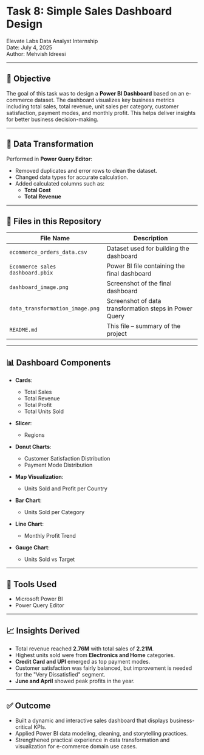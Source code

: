 # Task 8: Simple Sales Dashboard Design  
Elevate Labs Data Analyst Internship
<br>
Date: July 4, 2025
<br>
Author: Mehvish Idreesi
<br>

---

## 📝 Objective  
The goal of this task was to design a **Power BI Dashboard** based on an e-commerce dataset. The dashboard visualizes key business metrics including total sales, total revenue, unit sales per category, customer satisfaction, payment modes, and monthly profit. This helps deliver insights for better business decision-making.

---

## 🧹 Data Transformation  
Performed in **Power Query Editor**:
- Removed duplicates and error rows to clean the dataset.
- Changed data types for accurate calculation.
- Added calculated columns such as:
  - **Total Cost**
  - **Total Revenue**  

---

## 📁 Files in this Repository

| File Name                         | Description                                          |
|----------------------------------|------------------------------------------------------|
| `ecommerce_orders_data.csv`      | Dataset used for building the dashboard      |
| `Ecommerce sales dashboard.pbix` | Power BI file containing the final dashboard         | 
| `dashboard_image.png`            | Screenshot of the final dashboard                    | 
| `data_transformation_image.png`  | Screenshot of data transformation steps in Power Query |
| `README.md`                      | This file – summary of the project                   |

---

## 📊 Dashboard Components

- **Cards**:  
  - Total Sales  
  - Total Revenue  
  - Total Profit  
  - Total Units Sold

- **Slicer**:  
  - Regions

- **Donut Charts**:
  - Customer Satisfaction Distribution  
  - Payment Mode Distribution  

- **Map Visualization**:  
  - Units Sold and Profit per Country  

- **Bar Chart**:  
  - Units Sold per Category  

- **Line Chart**:  
  - Monthly Profit Trend  

- **Gauge Chart**:  
  - Units Sold vs Target  

---

## 🔧 Tools Used  
- Microsoft Power BI  
- Power Query Editor  

---

## 📈 Insights Derived  
- Total revenue reached **2.76M** with total sales of **2.21M**.  
- Highest units sold were from **Electronics and Home** categories.  
- **Credit Card and UPI** emerged as top payment modes.  
- Customer satisfaction was fairly balanced, but improvement is needed for the "Very Dissatisfied" segment.  
- **June and April** showed peak profits in the year.

---

## ✅ Outcome  
- Built a dynamic and interactive sales dashboard that displays business-critical KPIs.  
- Applied Power BI data modeling, cleaning, and storytelling practices.  
- Strengthened practical experience in data transformation and visualization for e-commerce domain use cases.
